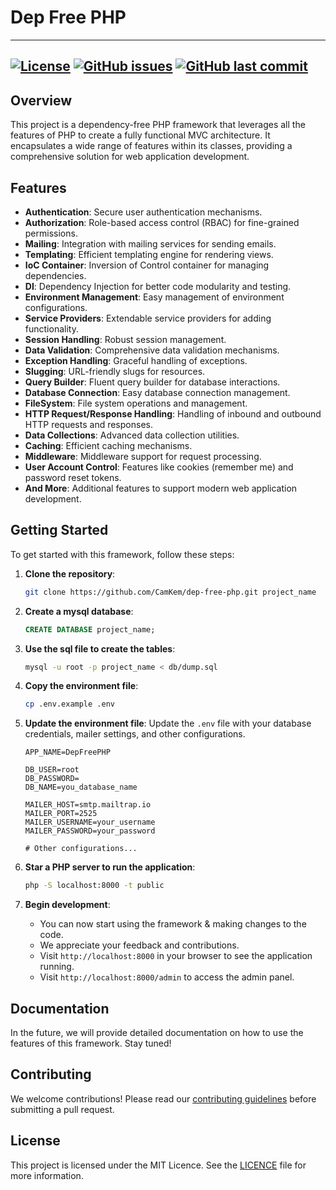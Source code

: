 # Dep Free PHP

----------------
[![License](https://img.shields.io/github/license/CamKem/dep-free-php)](https://github.com/CamKem/dep-free-php/blob/master/LICENSE)
[![GitHub issues](https://img.shields.io/github/issues/CamKem/dep-free-php)](https://github.com/CamKem/dep-free-php/issues)
[![GitHub last commit](https://img.shields.io/github/last-commit/CamKem/dep-free-php)](https://github.com/CamKem/dep-free-php/commits/master)
----------------

## Overview

This project is a dependency-free PHP framework that leverages all the features of PHP to create a fully functional MVC architecture. It encapsulates a wide range of features within its classes, providing a comprehensive solution for web application development.

## Features

- **Authentication**: Secure user authentication mechanisms.
- **Authorization**: Role-based access control (RBAC) for fine-grained permissions.
- **Mailing**: Integration with mailing services for sending emails.
- **Templating**: Efficient templating engine for rendering views.
- **IoC Container**: Inversion of Control container for managing dependencies.
- **DI**: Dependency Injection for better code modularity and testing.
- **Environment Management**: Easy management of environment configurations.
- **Service Providers**: Extendable service providers for adding functionality.
- **Session Handling**: Robust session management.
- **Data Validation**: Comprehensive data validation mechanisms.
- **Exception Handling**: Graceful handling of exceptions.
- **Slugging**: URL-friendly slugs for resources.
- **Query Builder**: Fluent query builder for database interactions.
- **Database Connection**: Easy database connection management.
- **FileSystem**: File system operations and management.
- **HTTP Request/Response Handling**: Handling of inbound and outbound HTTP requests and responses.
- **Data Collections**: Advanced data collection utilities.
- **Caching**: Efficient caching mechanisms.
- **Middleware**: Middleware support for request processing.
- **User Account Control**: Features like cookies (remember me) and password reset tokens.
- **And More**: Additional features to support modern web application development.

## Getting Started

To get started with this framework, follow these steps:

1. **Clone the repository**:
    ```sh
    git clone https://github.com/CamKem/dep-free-php.git project_name
    ```
   
2. **Create a mysql database**:
    ```sql
    CREATE DATABASE project_name;
    ```
   
3. **Use the sql file to create the tables**:
    ```sh
    mysql -u root -p project_name < db/dump.sql
    ```

4. **Copy the environment file**:
    ```sh
    cp .env.example .env
    ```
   
5. **Update the environment file**:
    Update the `.env` file with your database credentials, mailer settings, and other configurations.
    ```dotenv
    APP_NAME=DepFreePHP
   
    DB_USER=root
    DB_PASSWORD=
    DB_NAME=you_database_name
    
    MAILER_HOST=smtp.mailtrap.io
    MAILER_PORT=2525
    MAILER_USERNAME=your_username
    MAILER_PASSWORD=your_password
   
    # Other configurations...
    ```
6. **Star a PHP server to run the application**:
    ```sh
    php -S localhost:8000 -t public
    ```
   
7. **Begin development**:
    - You can now start using the framework & making changes to the code.
    - We appreciate your feedback and contributions.
    - Visit `http://localhost:8000` in your browser to see the application running. 
    - Visit `http://localhost:8000/admin` to access the admin panel.

## Documentation

In the future, we will provide detailed documentation on how to use the features of this framework. Stay tuned!

## Contributing

We welcome contributions! Please read our [contributing guidelines](./CONTRIBUTING.md) before submitting a pull request.

## License

This project is licensed under the MIT Licence. See the [LICENCE](./LICENCE) file for more information.